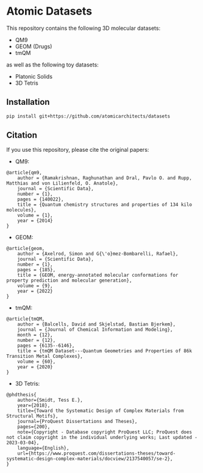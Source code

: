 # Atomic Datasets

This repository contains the following 3D molecular datasets:
- QM9
- GEOM (Drugs)
- tmQM

as well as the following toy datasets:
- Platonic Solids
- 3D Tetris

## Installation
```bash
pip install git+https://github.com/atomicarchitects/datasets
```

## Citation

If you use this repository, please cite the original papers:
- QM9:
```
@article{qm9,
	author = {Ramakrishnan, Raghunathan and Dral, Pavlo O. and Rupp, Matthias and von Lilienfeld, O. Anatole},
	journal = {Scientific Data},
	number = {1},
	pages = {140022},
	title = {Quantum chemistry structures and properties of 134 kilo molecules},
	volume = {1},
	year = {2014}
}
```
- GEOM:
```
@article{geom,
	author = {Axelrod, Simon and G{\'o}mez-Bombarelli, Rafael},
	journal = {Scientific Data},
	number = {1},
	pages = {185},
	title = {GEOM, energy-annotated molecular conformations for property prediction and molecular generation},
	volume = {9},
	year = {2022}
}
```
- tmQM:
```
@article{tmQM,
	author = {Balcells, David and Skjelstad, Bastian Bjerkem},
	journal = {Journal of Chemical Information and Modeling},
	month = {12},
	number = {12},
	pages = {6135--6146},
	title = {tmQM Dataset---Quantum Geometries and Properties of 86k Transition Metal Complexes},
	volume = {60},
	year = {2020}
}
```
- 3D Tetris:
```
@phdthesis{
    author={Smidt, Tess E.},
    year={2018},
    title={Toward the Systematic Design of Complex Materials from Structural Motifs},
    journal={ProQuest Dissertations and Theses},
    pages={200},
    note={Copyright - Database copyright ProQuest LLC; ProQuest does not claim copyright in the individual underlying works; Last updated - 2023-03-04},
    language={English},
    url={https://www.proquest.com/dissertations-theses/toward-systematic-design-complex-materials/docview/2137540057/se-2},
}
```


